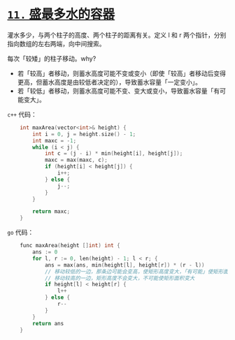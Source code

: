 # [`11.` 盛最多水的容器](https://leetcode.cn/problems/container-with-most-water/)

灌水多少，与两个柱子的高度、两个柱子的距离有关。定义 l 和 r 两个指针，分别指向数组的左右两端，向中间搜索。

每次「较矮」的柱子移动。why?
- 若「较高」者移动，则蓄水高度可能不变或变小（即使「较高」者移动后变得更高，但蓄水高度是由较低者决定的），导致蓄水容量「一定变小」。
- 若「较低」者移动，则蓄水高度可能不变、变大或变小，导致蓄水容量「有可能变大」。

`c++` 代码：

```cpp
    int maxArea(vector<int>& height) {
        int i = 0, j = height.size() - 1;
        int maxc = -1;
        while (i < j) {
            int c = (j - i) * min(height[i], height[j]);
            maxc = max(maxc, c);
            if (height[i] < height[j]) {
                i++;
            } else {
                j--;
            }
        }

        return maxc;
    }
```

`go` 代码：

```cpp
    func maxArea(height []int) int {
        ans := 0
        for l, r := 0, len(height) - 1; l < r; {
            ans = max(ans, min(height[l], height[r]) * (r - l))
            // 移动较低的一边，那条边可能会变高，使矩形高度变大，「有可能」使矩形面积变大；
            // 移动较高的一边，矩形高度不会变大，不可能使矩形面积变大
            if height[l] < height[r] {
                l++
            } else {
                r--
            }
        }
        return ans
    }
```